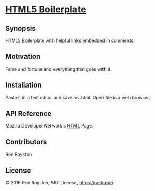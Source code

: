 # [HTML5 Boilerplate](https://github.com/rhroyston/html5)
## Synopsis

HTML5 Boilerplate with helpful links embedded in comments.

## Motivation

Fame and fortune and everything that goes with it.

## Installation

Paste it in a text editor and save as .html.  Open file in a web browser.

## API Reference

Mozilla Developer Network's [HTML](https://developer.mozilla.org/en-US/docs/Web/HTML) Page.

## Contributors

Ron Royston 

## License

© 2016 Ron Royston, MIT License, https://rack.pub